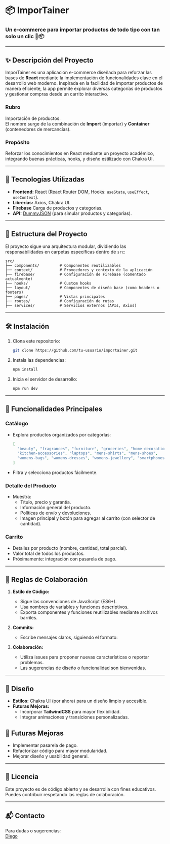 # 📦 ImporTainer

### Un e-commerce para importar productos de todo tipo con tan solo un clic 🚢📦

---

## ✨ **Descripción del Proyecto**
ImporTainer es una aplicación e-commerce diseñada para reforzar las bases de **React** mediante la implementación de funcionalidades clave en el desarrollo web moderno. Inspirada en la facilidad de importar productos de manera eficiente, la app permite explorar diversas categorías de productos y gestionar compras desde un carrito interactivo.

### **Rubro**
Importación de productos.  
El nombre surge de la combinación de **Import** (importar) y **Container** (contenedores de mercancías).

### **Propósito**
Reforzar los conocimientos en React mediante un proyecto académico, integrando buenas prácticas, hooks, y diseño estilizado con Chakra UI.

---

## 🚀 **Tecnologías Utilizadas**
- **Frontend:** React (React Router DOM, Hooks: `useState`, `useEffect`, `useContext`).
- **Librerías:** Axios, Chakra UI.
- **Firebase** Carga de productos y categorias. 
- **API:** [DummyJSON](https://dummyjson.com) (para simular productos y categorías).

---

## 📂 **Estructura del Proyecto**
El proyecto sigue una arquitectura modular, dividiendo las responsabilidades en carpetas específicas dentro de `src`:

```
src/
├── components/         # Componentes reutilizables
├── context/            # Proveedores y contexto de la aplicación
├── firebase/           # Configuración de Firebase (comentado actualmente)
├── hooks/              # Custom hooks
├── layout/             # Componentes de diseño base (como headers o footers)
├── pages/              # Vistas principales
├── routes/             # Configuración de rutas
├── services/           # Servicios externos (APIs, Axios)
```

---

## 🛠️ **Instalación**
1. Clona este repositorio:
   ```bash
   git clone https://github.com/tu-usuario/importainer.git
   ```
2. Instala las dependencias:
   ```bash
   npm install
   ```
3. Inicia el servidor de desarrollo:
   ```bash
   npm run dev
   ```

---

## 🛒 **Funcionalidades Principales**

### **Catálogo**
- Explora productos organizados por categorías:
  ```json
  [
    "beauty", "fragrances", "furniture", "groceries", "home-decoration",
    "kitchen-accessories", "laptops", "mens-shirts", "mens-shoes",
    "womens-bags", "womens-dresses", "womens-jewellery", "smartphones", etc.
  ]
  ```
- Filtra y selecciona productos fácilmente.

### **Detalle del Producto**
- Muestra:
  - Título, precio y garantía.
  - Información general del producto.
  - Políticas de envío y devoluciones.
  - Imagen principal y botón para agregar al carrito (con selector de cantidad).

### **Carrito**
- Detalles por producto (nombre, cantidad, total parcial).
- Valor total de todos los productos.
- Próximamente: integración con pasarela de pago.

---

## 📏 **Reglas de Colaboración**
1. **Estilo de Código:**
   - Sigue las convenciones de JavaScript (ES6+).
   - Usa nombres de variables y funciones descriptivos.
   - Exporta componentes y funciones reutilizables mediante archivos barriles.

2. **Commits:**
   - Escribe mensajes claros, siguiendo el formato:

3. **Colaboración:**
   - Utiliza issues para proponer nuevas características o reportar problemas.
   - Las sugerencias de diseño o funcionalidad son bienvenidas.

---

## 🎨 **Diseño**
- **Estilos:** Chakra UI (por ahora) para un diseño limpio y accesible.
- **Futuras Mejoras:**
  - Incorporar **TailwindCSS** para mayor flexibilidad.
  - Integrar animaciones y transiciones personalizadas.


## 🔮 **Futuras Mejoras**
- Implementar pasarela de pago.
- Refactorizar código para mayor modularidad.
- Mejorar diseño y usabilidad general.

---

## 📄 **Licencia**
Este proyecto es de código abierto y se desarrolla con fines educativos. Puedes contribuir respetando las reglas de colaboración.

---

## 📬 **Contacto**
Para dudas o sugerencias:  
[Diego](mailto:diegosebastianorona@gmail.com) 
